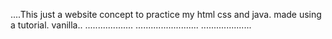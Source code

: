 ....This just a website concept to practice my html css and java. made using a tutorial. vanilla..
...................
......................... ....................